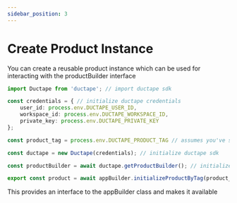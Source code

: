 ```yaml
---
sidebar_position: 3
---
```


# Create Product Instance

You can create a reusable product instance which can be used for interacting with the productBuilder interface

```typescript
import Ductape from 'ductape'; // import ductape sdk

const credentials = { // initialize ductape credentials
    user_id: process.env.DUCTAPE_USER_ID,
    workspace_id: process.env.DUCTAPE_WORKSPACE_ID,
    private_key: process.env.DUCTAPE_PRIVATE_KEY
};

const product_tag = process.env.DUCTAPE_PRODUCT_TAG // assumes you've stored the PRODUCT_TAG in the .env

const ductape = new Ductape(credentials); // initialize ductape sdk

const productBuilder = await ductape.getProductBuilder(); // initialize productBuilder

export const product = await appBuilder.initializeProductByTag(product_tag); // fetch product instance by id

```

This provides an interface to the appBuilder class and makes it available 